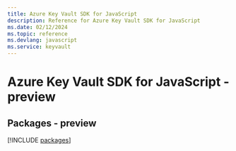 ```yaml
---
title: Azure Key Vault SDK for JavaScript
description: Reference for Azure Key Vault SDK for JavaScript
ms.date: 02/12/2024
ms.topic: reference
ms.devlang: javascript
ms.service: keyvault
---
```

# Azure Key Vault SDK for JavaScript - preview
## Packages - preview
[!INCLUDE [packages](key-vault-index.md)]